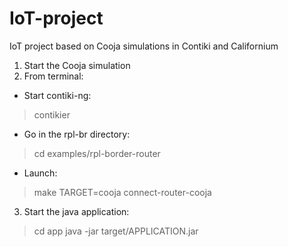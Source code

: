 # IoT-project
IoT project based on Cooja simulations in Contiki and Californium

1. Start the Cooja simulation
2. From terminal:
  - Start contiki-ng:
  > contikier
  - Go in the rpl-br directory:
  > cd examples/rpl-border-router
  - Launch:
  > make TARGET=cooja connect-router-cooja
3. Start the java application:
  > cd app
  > java -jar target/APPLICATION.jar 
